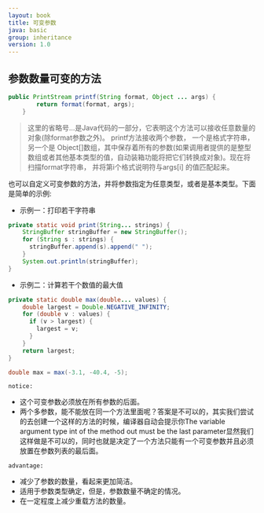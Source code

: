 ```yaml
---
layout: book
title: 可变参数
java: basic
group: inheritance
version: 1.0
---
```



## 参数数量可变的方法

```java
public PrintStream printf(String format, Object ... args) {
        return format(format, args);
    }
```

> 这里的省略号...是Java代码的一部分，它表明这个方法可以接收任意数量的对象(除format参数之外)。
> printf方法接收两个参数， 一个是格式字符串， 另一个是 Object[]数组，其中保存着所有的参数(如果调用者提供的是整型数组或者其他基本类型的值，自动装箱功能将把它们转换成对象)。现在将扫描format字符串， 并将第i个格式说明符与args[i] 的值匹配起来。


也可以自定义可变参数的方法，并将参数指定为任意类型，或者是基本类型。下面是简单的示例: 


* 示例一：打印若干字符串


```java
private static void print(String... strings) {
    StringBuffer stringBuffer = new StringBuffer();
    for (String s : strings) {
      stringBuffer.append(s).append(" ");
    }
    System.out.println(stringBuffer);
}
```


* 示例二：计算若干个数值的最大值



```java
private static double max(double... values) {
    double largest = Double.NEGATIVE_INFINITY;
    for (double v : values) {
      if (v > largest) {
        largest = v;
      }
    }
    return largest;
}

double max = max(-3.1, -40.4, -5);
```


`notice:`
* 这个可变参数必须放在所有参数的后面。
* 两个多参数，能不能放在同一个方法里面呢？答案是不可以的，其实我们尝试的去创建一个这样的方法的时候，编译器自动会提示你The variable argument type int of the method out must be the last parameter显然我们这样做是不可以的，同时也就是决定了一个方法只能有一个可变参数并且必须放置在参数列表的最后面。


`advantage:`
* 减少了参数的数量，看起来更加简洁。
* 适用于参数类型确定，但是，参数数量不确定的情况。
* 在一定程度上减少重载方法的数量。











